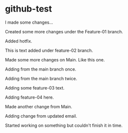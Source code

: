 # github-test

I made some changes...

Created some more changes under the Feature-01 branch.

Added hotfix.

This is text added under feature-02 branch.

Made some more changes on Main. Like this one.

Adding from the main branch once.

Adding from the main branch twice.

Adding some feature-03 text.

Adding feature-04 here.

Made another change from Main.

Adding change from updated email.

Started working on something but couldn't finish it in time.